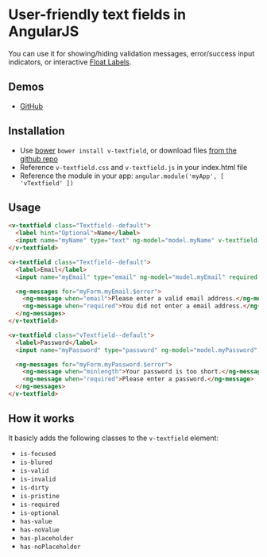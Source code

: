 # User-friendly text fields in AngularJS

You can use it for showing/hiding validation messages, error/success input indicators, or interactive [Float Labels](http://bradfrost.com/blog/post/float-label-pattern/).


## Demos

  - [GitHub](http://lukaszwatroba.github.io/v-textfield)


## Installation

  - Use [bower](http://bower.io/) `bower install v-textfield`, or download files [from the github repo](./dist)
  - Reference `v-textfield.css` and `v-textfield.js` in your index.html file
  - Reference the module in your app: `angular.module('myApp', [ 'vTextfield' ])`


## Usage

```html
<v-textfield class="Textfield--default">
  <label hint="Optional">Name</label>
  <input name="myName" type="text" ng-model="model.myName" v-textfield-input>
</v-textfield>

<v-textfield class="Textfield--default">
  <label>Email</label>
  <input name="myEmail" type="email" ng-model="model.myEmail" required v-textfield-input>

  <ng-messages for="myForm.myEmail.$error">
    <ng-message when="email">Please enter a valid email address.</ng-message>
    <ng-message when="required">You did not enter a email address.</ng-message>
  </ng-messages>
</v-textfield>

<v-textfield class="vTextfield--default">
  <label>Password</label>
  <input name="myPassword" type="password" ng-model="model.myPassword" ng-minlength="6" required v-textfield-input>

  <ng-messages for="myForm.myPassword.$error">
    <ng-message when="minlength">Your password is too short.</ng-message>
    <ng-message when="required">Please enter a password.</ng-message>
  </ng-messages>
</v-textfield>
```


## How it works

It basicly adds the following classes to the `v-textfield` element:

- `is-focused`
- `is-blured`
- `is-valid`
- `is-invalid`
- `is-dirty`
- `is-pristine`
- `is-required`
- `is-optional`
- `has-value`
- `has-noValue`
- `has-placeholder`
- `has-noPlaceholder`

